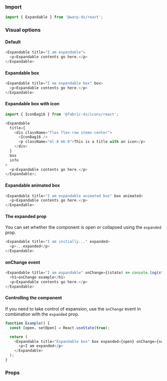 ### Import

```js
import { Expandable } from '@warp-ds/react';
```

### Visual options

#### Default

```js
<Expandable title="I am expandable">
  <p>Expandable contents go here.</p>
</Expandable>
```

#### Expandable box

```js
<Expandable title="I am expandable box" box>
  <p>Expandable contents go here.</p>
</Expandable>
```

#### Expandable box with icon

```js
import { IconBag16 } from '@fabric-ds/icons/react';

<Expandable
  title={
    <div className="flex flex-row items-center">
      <IconBag16 />
      <p className="ml-8 mb-0">This is a title with an icon</p>
    </div>
  }
  box
  info
>
  <p>Expandable contents go here.</p>
</Expandable>;
```

#### Expandable animated box

```js
<Expandable title="I am expandable animated box" box animated>
  <p>Expandable contents go here.</p>
</Expandable>
```

#### The expanded prop

You can set whether the component is open or collapsed using the `expanded` prop.

```js
<Expandable title="I am initially..." expanded>
  <p>...expanded</p>
</Expandable>
```

#### onChange event

```js
<Expandable title="I am expandable" onChange={(state) => console.log(state)}>
  <h1>onChange example</h1>
  <p>Expandable contents go here.</p>
</Expandable>
```

#### Controlling the component

If you need to take control of expansion, use the `onChange` event in combination with the `expanded` prop.

```js
function Example() {
  const [open, setOpen] = React.useState(true);

  return (
    <Expandable title="Expandable box" box expanded={open} onChange={setOpen}>
      <p>I am expanded</p>
    </Expandable>
  );
}
```

### Props

<api-table type="react" component="Expandable" />
